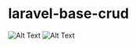 # laravel-base-crud

![Alt Text](https://media0.giphy.com/media/pgPYcETARY2nOoQkoa/giphy.gif) ![Alt Text](https://media4.giphy.com/media/I7naNBKgsJTvWqHXX8/giphy.gif?cid=790b76119d3f59e85c0e32e4f27ee18f0517761d0a0f2778&rid=giphy.gif&ct=g)
